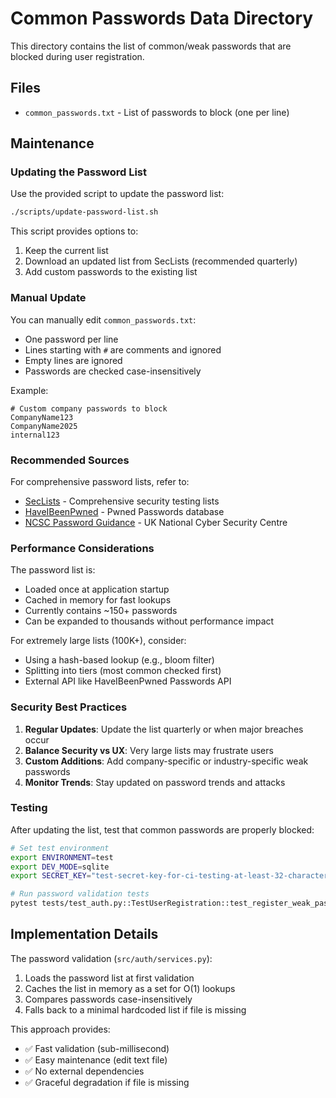 # Common Passwords Data Directory

This directory contains the list of common/weak passwords that are blocked during user registration.

## Files

- `common_passwords.txt` - List of passwords to block (one per line)

## Maintenance

### Updating the Password List

Use the provided script to update the password list:

```bash
./scripts/update-password-list.sh
```

This script provides options to:
1. Keep the current list
2. Download an updated list from SecLists (recommended quarterly)
3. Add custom passwords to the existing list

### Manual Update

You can manually edit `common_passwords.txt`:
- One password per line
- Lines starting with `#` are comments and ignored
- Empty lines are ignored
- Passwords are checked case-insensitively

Example:
```
# Custom company passwords to block
CompanyName123
CompanyName2025
internal123
```

### Recommended Sources

For comprehensive password lists, refer to:
- [SecLists](https://github.com/danielmiessler/SecLists) - Comprehensive security testing lists
- [HaveIBeenPwned](https://haveibeenpwned.com/Passwords) - Pwned Passwords database
- [NCSC Password Guidance](https://www.ncsc.gov.uk/collection/passwords) - UK National Cyber Security Centre

### Performance Considerations

The password list is:
- Loaded once at application startup
- Cached in memory for fast lookups
- Currently contains ~150+ passwords
- Can be expanded to thousands without performance impact

For extremely large lists (100K+), consider:
- Using a hash-based lookup (e.g., bloom filter)
- Splitting into tiers (most common checked first)
- External API like HaveIBeenPwned Passwords API

### Security Best Practices

1. **Regular Updates**: Update the list quarterly or when major breaches occur
2. **Balance Security vs UX**: Very large lists may frustrate users
3. **Custom Additions**: Add company-specific or industry-specific weak passwords
4. **Monitor Trends**: Stay updated on password trends and attacks

### Testing

After updating the list, test that common passwords are properly blocked:

```bash
# Set test environment
export ENVIRONMENT=test
export DEV_MODE=sqlite
export SECRET_KEY="test-secret-key-for-ci-testing-at-least-32-characters-long"

# Run password validation tests
pytest tests/test_auth.py::TestUserRegistration::test_register_weak_password -v
```

## Implementation Details

The password validation (`src/auth/services.py`):
1. Loads the password list at first validation
2. Caches the list in memory as a set for O(1) lookups
3. Compares passwords case-insensitively
4. Falls back to a minimal hardcoded list if file is missing

This approach provides:
- ✅ Fast validation (sub-millisecond)
- ✅ Easy maintenance (edit text file)
- ✅ No external dependencies
- ✅ Graceful degradation if file is missing
